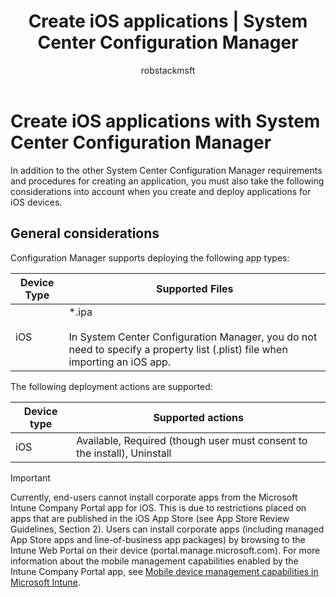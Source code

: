 ﻿---
title: "Create iOS applications | System Center Configuration Manager"
ms.custom: na
ms.date: 08/16/2016
ms.prod: configuration-manager
ms.reviewer: na
ms.suite: na
ms.technology: 
  - configmgr-app
ms.tgt_pltfrm: na
ms.topic: article
ms.assetid: d5420109-6538-4430-9ca6-db352ee84c2e
caps.latest.revision: 10
author: robstackmsft

---
# Create iOS applications with System Center Configuration Manager
In addition to the other System Center Configuration Manager requirements and procedures for creating an application, you must also take the following considerations into account when you create and deploy applications for iOS devices.  
  
## General considerations  
 Configuration Manager supports deploying the following app types:  
  
|Device Type|Supported Files|  
|-----------------|---------------------|  
|iOS|*.ipa<br /><br /> In System Center Configuration Manager, you do not need to specify a property list (.plist) file when importing an iOS app.|  
  
 The following deployment actions are supported:  
  
|Device type|Supported actions|  
|-----------------|-----------------------|  
|iOS|Available, Required (though user must consent to the install), Uninstall|  
  
> [!IMPORTANT]  
>  Currently, end-users cannot install corporate apps from the Microsoft Intune Company Portal app for iOS. This is due to restrictions placed on apps that are published in the iOS App Store (see App Store Review Guidelines, Section 2). Users can install corporate apps (including managed App Store apps and line-of-business app packages) by browsing to the Intune Web Portal on their device (portal.manage.microsoft.com). For more information about the mobile management capabilities enabled by the Intune Company Portal app, see [Mobile device management capabilities in Microsoft Intune](https://technet.microsoft.com/library/dn600287.aspx).  
  


